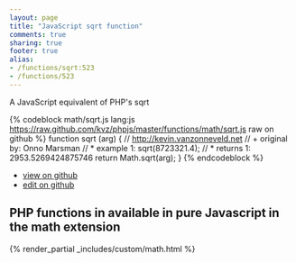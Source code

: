 ```yaml
---
layout: page
title: "JavaScript sqrt function"
comments: true
sharing: true
footer: true
alias:
- /functions/sqrt:523
- /functions/523
---
```

<!-- Generated by Rakefile:build -->
A JavaScript equivalent of PHP's sqrt

{% codeblock math/sqrt.js lang:js https://raw.github.com/kvz/phpjs/master/functions/math/sqrt.js raw on github %}
function sqrt (arg) {
    // http://kevin.vanzonneveld.net
    // +   original by: Onno Marsman
    // *     example 1: sqrt(8723321.4);
    // *     returns 1: 2953.5269424875746
    return Math.sqrt(arg);
}
{% endcodeblock %}

 - [view on github](https://github.com/kvz/phpjs/blob/master/functions/math/sqrt.js)
 - [edit on github](https://github.com/kvz/phpjs/edit/master/functions/math/sqrt.js)

## PHP functions in available in pure Javascript in the math extension
{% render_partial _includes/custom/math.html %}
